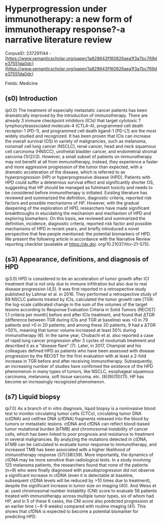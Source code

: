 # Hyperprogression under immunotherapy: a new form of immunotherapy response?-a narrative literature review

CorpusID: 237291144 - [https://www.semanticscholar.org/paper/1a828643f160826aea1f3a7bc769de37551da0dc](https://www.semanticscholar.org/paper/1a828643f160826aea1f3a7bc769de37551da0dc)

Fields: Medicine

## (s0) Introduction
(p0.0) The treatment of especially metastatic cancer patients has been dramatically improved by the introduction of immunotherapy. There are already 3 immune checkpoint inhibitors (ICIs) that target cytotoxic T lymphocyteassociated molecule-4 (CTLA-4), programmed cell death receptor-1 (PD-1), and programmed cell death ligand-1 (PD-L1) are the most widely studied and recognized. It has been proven that ICIs can increase the overall survival (OS) in variety of malignancies, such as melanoma, nonsmall cell lung cancer (NSCLC), renal cancer, head and neck squamous cell carcinoma (HNSCC), urothelial bladder cancer, and endometrial stromal sarcoma (1)(2)(3). However, a small subset of patients on immunotherapy may not benefit at all from immunotherapy, instead, they experience a faster and more aggressive progression of the tumor than expected, with a dramatic acceleration of the disease, which is referred to as hyperprogression (HP) or hyperprogressive disease (HPD). Patients with HPD could suffer a deleterious survival effect and significantly shorter OS, suggesting that HP should be managed as fulminant toxicity and needs to be considered before immunotherapy is initiated. Existing literature has reviewed and summarized the definition, diagnostic criteria, reported risk factors and possible mechanisms of HP. However, with the gradual deepening of the exploration of HPD, researchers have made significant breakthroughs in elucidating the mechanism and mechanism of HPD and exploring biomarkers. On this basis, we reviewed and summarized the definition, incidence, diagnostic criteria, reported risk factor and possible mechanisms of HPD in recent years, and briefly introduced a novel perspective that few people mentioned: the potential biomarkers of HPD. We present the following article in accordance with the Narrative Review reporting checklist (available at https://dx.doi. org/10.21037/tlcr-21-575).
## (s3) Appearance, definitions, and diagnosis of HPD
(p3.0) HPD is considered to be an acceleration of tumor growth after ICI treatment that is not only due to immune infiltration but also due to real disease progression (4,5). It was first reported in a retrospective study published by Lahmar et al. in 2016. They performed a retrospective study of 89 NSCLC patients treated by ICIs, calculated the tumor growth rate [TGR: the log-scale calibrated change in the sum of the volumes of the target lesions according to Response Evaluation Criteria in Solid Tumors (RECIST) 1.1 criteria per month] before and after ICIs treatment, and found that ΔTGR (difference between TGR during ICIs and TGR at baseline) was <0 in 79 patients and >0 in 20 patients; and among these 20 patients, 9 had a ΔTGR >50%, meaning that tumor volume increased at least 50% during immunotherapy (6). In the same year, Chubachi et al. also reported a case of rapid lung cancer progression after 3 cycles of nivolumab treatment and described it as a "disease flare" (7). Later, in 2017, Champiat and his colleagues defined HPD as patients who have been assessed with disease progression by the RECIST for the first evaluation with at least a 2-fold increase in TGR before and after receiving immunotherapy. Subsequently, an increasing number of studies have confirmed the existence of the HPD phenomenon in many types of tumors, like NSCLC, esophageal squamous carcinoma, melanoma, soft tissue sarcoma, etc. (8)(9)(10)(11). HP has become an increasingly recognized phenomenon.
## (s7) Liquid biopsy
(p7.0) As a branch of in vitro diagnosis, liquid biopsy is a noninvasive blood test to monitor circulating tumor cells (CTCs), circulating tumor DNA (ctDNA) and cellfree DNA (cfDNA) fragments released into the blood by tumors or metastatic lesions. ctDNA and cfDNA can reflect blood-based tumor mutational burden (bTMB) and chromosomal instability of cancer cells, which has been linked to poor prognosis and resistance to treatment in several malignancies. By analyzing the mutations detected in ctDNA, bTMB can be calculated to evaluate tumor response to immunotherapy, and increased TMB has been associated with a higher likelihood of immunotherapy response (37)(38)(39). More importantly, the dynamics of ctDNA may be more sensitive than radiological tests. In a study involving 125 melanoma patients, the researchers found that none of the patients (n=9) who were finally diagnosed with pseudoprogression did not observe a significant increase in ctDNA (even it is detectable at baseline, subsequent ctDNA levels will be reduced by >10 times due to treatment), despite the significant increase in tumor size on imaging (40). And Weiss et al. used chromosomal number instability (CNI) score to evaluate 56 patients treated with immunotherapy across multiple tumor types, six of whom had HP, and in 5 of these 6 cases, the CNI score also predicted progression at an earlier time (∼6-9 weeks) compared with routine imaging (41). This shows that cfDNA is expected to become a potential biomarker for predicting HPD.
